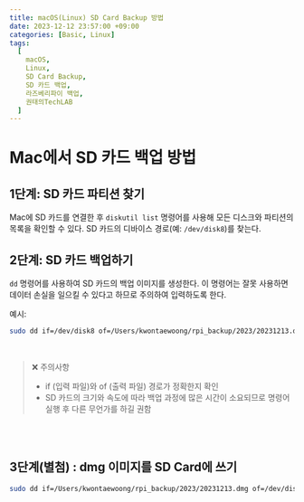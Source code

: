 ```yaml
---
title: macOS(Linux) SD Card Backup 방법
date: 2023-12-12 23:57:00 +09:00
categories: [Basic, Linux]
tags:
  [
    macOS,
    Linux,
    SD Card Backup,
    SD 카드 백업,
    라즈베리파이 백업,
    권태의TechLAB
  ]
---
```


# Mac에서 SD 카드 백업 방법

## 1단계: SD 카드 파티션 찾기
Mac에 SD 카드를 연결한 후 `diskutil list` 명령어를 사용해 모든 디스크와 파티션의 목록을 확인할 수 있다. SD 카드의 디바이스 경로(예: `/dev/disk8`)를 찾는다.

## 2단계: SD 카드 백업하기
`dd` 명령어를 사용하여 SD 카드의 백업 이미지를 생성한다. 이 명령어는 잘못 사용하면 데이터 손실을 일으킬 수 있다고 하므로 주의하여 입력하도록 한다.

예시:
```bash
sudo dd if=/dev/disk8 of=/Users/kwontaewoong/rpi_backup/2023/20231213.dmg
```
<br>

>❌ 주의사항
>- if (입력 파일)와 of (출력 파일) 경로가 정확한지 확인
>- SD 카드의 크기와 속도에 따라 백업 과정에 많은 시간이 소요되므로 명령어 실행 후 다른 무언가를 하길 권함

<br>
<br>

## 3단계(별첨) : dmg 이미지를 SD Card에 쓰기
```bash
sudo dd if=/Users/kwontaewoong/rpi_backup/2023/20231213.dmg of=/dev/disk8
```